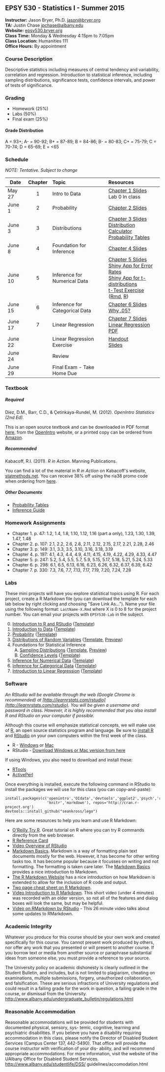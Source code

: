 ## EPSY 530 - Statistics I - Summer 2015

**Instructor:** Jason Bryer, Ph.D. [jason@bryer.org](mailto:jason@bryer.org?Subject=EPSY530)  
**TA:** Justin Chase [jpchase@albany.edu](mailto:jpchase@albany.edu?Subject=EPSY530)  
**Website:** [epsy530.bryer.org](http://epsy530.bryer.org)  
**Class Time:** Monday & Wednesday 4:15pm to 7:05pm  
**Class Location:** Humanities 111  
**Office Hours:** By appointment  

### Course Description

Descriptive statistics including measures of central tendency and variability, correlation and regression. Introduction to statistical inference, including sampling distributions, significance tests, confidence intervals, and power of tests of significance.

### Grading

* Homework (25%)
* Labs (50%)
* Final exam (25%)

#### Grade Distribution

A = 93+; A- = 90-92; B+ = 87-89; B = 84-86; B- = 80-83; C+ = 75-79; C = 70-74; D = 65-69; E = <65

### Schedule

*NOTE: Tentative. Subject to change*

Date   | Chapter    | Topic                                     | Resources
-------|:----------:|:------------------------------------------|:--------------------
May 27 | 1          | Intro to Data                             | [Chapter 1 Slides](https://github.com/jbryer/EPSY530Fall2014/blob/master/Slides/Chapter1/Chp%201/chp1.pdf?raw=true) <br />Lab 0 In class
June 1 | 2          | Probability                               | [Chapter 2 Slides](https://github.com/jbryer/EPSY530Fall2014/blob/master/Slides/Chapter2/Chp%202/chp2.pdf?raw=true)
June 3 | 3          | Distributions                             | [Chapter 3 Slides](https://github.com/jbryer/EPSY530Fall2014/blob/master/Slides/Chapter3/Chp%203/chp3.pdf?raw=true)<br>[Distribution Calculator](http://spark.rstudio.com/minebocek/dist_calc/)<br>[Probability Tables](https://github.com/jbryer/EPSY530Fall2014/blob/master/Textbook/os2_prob_tables.pdf?raw=true)
June 8 | 4          | Foundation for Inference                  | [Chapter 4 Slides](https://github.com/jbryer/EPSY530Fall2014/blob/master/Slides/Chapter4/Chp%204/chp4.pdf?raw=true)
June 10 | 5         | Inference for Numerical Data              | [Chapter 5 Slides](https://github.com/jbryer/EPSY530Fall2014/blob/master/Slides/Chapter5/Chp%205/chp5.pdf?raw=true) <br />[Shiny App for Error Rates](http://shiny.albany.edu/stat/betaprob)<br />[Shiny App for t-distributions](http://shiny.albany.edu/stat/tdist/) <br />[t-Test Exercise](http://htmlpreview.github.io/?https://github.com/jbryer/EPSY530Fall2014/blob/master/R/t-test-Exercise.html) ([Rmd](https://github.com/jbryer/EPSY530Fall2014/blob/master/t-test-Exercise.Rmd?raw=true), [R](https://github.com/jbryer/EPSY530Fall2014/blob/master/NullHypothesisSetup.R?raw=true))
June 15  | 6        | Inference for Categorical Data            | [Chapter 6 Slides](https://github.com/jbryer/EPSY530Fall2014/blob/master/Slides/Chapter6/Chp%206/chp6.pdf?raw=true) <br /> [Why .05?](https://www.openintro.org/stat/why05.php)
June 17 | 7          | Linear Regression                         | [Chapter 7 Slides](https://github.com/jbryer/EPSY530Fall2014/blob/master/Slides/Chapter7/Chp%207/chp7.pdf?raw=true) <br /> [Linear Regression PDF](https://github.com/jbryer/EPSY530Fall2014/blob/master/Slides/LinearRegression.pdf?raw=true)
June 22 |            | Linear Regression Exercise                | [Handout](https://rawgithub.com/jbryer/EPSY530Fall2014/master/Resources/LinearRegressionExercise.pdf) <br />[Slides](https://rawgithub.com/jbryer/EPSY530Fall2014/master/Slides/LinearRegressionNYSRC.html)
June 24 |     | Review       |
June 29 |     | Final Exam - Take Home Due       |


### Textbook

##### Required

Diez, D.M., Barr, C.D., & Çetinkaya-Rundel, M. (2012). *OpenIntro Statistics (2nd Ed).* 

This is an open source textbook and can be downloaded in PDF format [here](https://github.com/jbryer/EPSY530Fall2014/blob/master/Textbook/OpenIntroStatistics2Ed.pdf?raw=true), from the [OpenIntro](http://www.openintro.org/stat/textbook.php) website, or a printed copy can be ordered from [Amazon](http://www.amazon.com/dp/1478217200).

##### Recommended

Kabacoff, R.I. (2011). *R in Action*. Manning Publications.  

You can find a lot of the material in *R in Action* on Kabacoff's website, [statmethods.net](http://statmethods.net/). You can receive 38% off using the ria38 promo code when ordering from [here](http://www.manning.com/kabacoff/).

##### Other Documents

* [Probability Tables](https://github.com/jbryer/EPSY530Fall2014/blob/master/Textbook/os2_prob_tables.pdf?raw=true)
* [Inference Guide](https://github.com/jbryer/EPSY530Fall2014/blob/master/Textbook/os2_extra_inference_guide.pdf?raw=true)


### Homework Assignments

* Chapter 1. p. 47: 1.2, 1.4, 1.8, 1.10, 1.12, 1.16 (part a only), 1.23, 1.30, 1.39, 1.47, 1.48
* Chapter 2. p. 107: 2.1, 2.2, 2.6, 2.8, 2.11, 2.12, 2.15, 2.17, 2.21, 2.28, 2.46
* Chapter 3. p. 149: 3.1, 3.3, 3.5, 3.10, 3.16, 3.18, 3.19
* Chapter 4. p. 197: 4.1, 4.3, 4.4, 4.9, 4.11, 4.15, 4.19, 4.22, 4.29, 4.33, 4.47
* Chapter 5. p. 247: 5.2, 5.4, 5.5, 5.7, 5.9, 5.15, 5.17, 5.18, 5.21, 5.24, 5.33
* Chapter 6. p. 298: 6.1, 6.5, 6.13, 6.16, 6.23, 6.26, 6.32, 6.37, 6.39, 6.42
* Chapter 7. p. 330: 7.3, 7.6, 7.7, 7.13, 7.17, 7.19, 7.20, 7.24, 7.28

### Labs

These mini projects will have you explore statistical topics using R. For each project, create a R Markdown file (you can download the template for each lab below by right clicking and choosing "Save Link As..."). Name your file using the following format: `LastName-X.Rmd` where X is 0 to 8 for the project number. You can email your projects with `EPSY530-Lab` in the subject.


<ol start='0'>
<li> <a href='https://github.com/jbryer/EPSY530Fall2014/blob/master/Labs/0%20Intro%20R%20and%20RStudio.pdf?raw=true'>Introduction to R and RStudio</a> (<a href='https://github.com/jbryer/EPSY530Fall2014/raw/master/Labs/Lab0.Rmd'>Template</a>)</li>
<li> <a href='https://github.com/jbryer/EPSY530Fall2014/blob/master/Labs/1%20Intro%20to%20Data.pdf?raw=true'>Introduction to Data</a> (<a href='https://github.com/jbryer/EPSY530Fall2014/raw/master/Labs/Lab1.Rmd'>Template</a>)</li>
<li> <a href='https://github.com/jbryer/EPSY530Fall2014/blob/master/Labs/2%20Probability.pdf?raw=true'>Probability</a> (<a href='https://github.com/jbryer/EPSY530Fall2014/raw/master/Labs/Lab2.Rmd'>Template</a>)</li>
<li> <a href='https://github.com/jbryer/EPSY530Fall2014/blob/master/Labs/3%20Distributions%20of%20Random%20Variables.pdf?raw=true'>Distributions of Random Variables</a> (<a href='https://github.com/jbryer/EPSY530Fall2014/raw/master/Labs/Lab3.Rmd'>Template</a>, <a href='http://htmlpreview.github.io/?https://github.com/jbryer/EPSY530Fall2014/blob/master/Labs/Lab3.html'>Preview</a>)</li>
<li> Foundations for Statistical Inference <ol type="A">
    <li> <a href='https://github.com/jbryer/EPSY530Fall2014/blob/master/Labs/4a%20Sampling%20Distributions.pdf?raw=true'>Sampling Distributions</a> (<a href='https://github.com/jbryer/EPSY530Fall2014/raw/master/Labs/Lab4a.Rmd'>Template</a>, <a href='http://htmlpreview.github.io/?https://github.com/jbryer/EPSY530Fall2014/blob/master/Labs/Lab4a.html'>Preview</a>)</li>
    <li> <a href='https://github.com/jbryer/EPSY530Fall2014/blob/master/Labs/4b%20Confidence%20Intervals.pdf?raw=true'>Confidence Levels</a> (<a href='https://github.com/jbryer/EPSY530Fall2014/raw/master/Labs/Lab4b.Rmd'>Template</a>)</li>
</ol></li>
<li> <a href='https://github.com/jbryer/EPSY530Fall2014/blob/master/Labs/5%20Inference%20for%20Numerical%20Data.pdf?raw=true'>Inference for Numerical Data</a> (<a href='https://github.com/jbryer/EPSY530Fall2014/raw/master/Labs/Lab5.Rmd'>Template</a>)</li>
<li> <a href='https://github.com/jbryer/EPSY530Fall2014/blob/master/Labs/6%20Inference%20for%20Categorical%20Data.pdf?raw=true'>Inference for Categorical Data</a> (<a href='https://github.com/jbryer/EPSY530Fall2014/raw/master/Labs/Lab6.Rmd'>Template</a>)</li>
<li> <a href='https://github.com/jbryer/EPSY530Fall2014/blob/master/Labs/7%20Intro%20to%20Linear%20Regression.pdf?raw=true'>Introduction to Linear Regression</a> (<a href='https://github.com/jbryer/EPSY530Fall2014/raw/master/Labs/Lab7.Rmd'>Template</a>)</li>
<!-- li> <a href='https://github.com/jbryer/EPSY530Fall2014/blob/master/Labs/8%20Multiple%20Linear%20Regression.pdf?raw=true'>Multiple Linear Regerssion</a> (<a href='https://github.com/jbryer/EPSY530Fall2014/raw/master/Labs/Lab8.Rmd'>Template</a>)</li -->
</ol>


### Software

*An RStudio will be available through the web (Google Chrome is recommended) at [http://learnrstats.com/rstudio](http://learnrstats.com/rstudio). You will be given a username and password in class. However, it is highly recommended that you also install R and RStudio on your computer if possible.*

Although this course will emphasize statistical concepts, we will make use of [R](http://r-project.org), an open source statistics program and language. Be sure to [install R](http://cran.r-project.org/) and [RStudio](http://rstudio.com) on your own computers within the first week of the class.

* R - [Windows](http://cran.r-project.org/bin/windows/base/) or [Mac](http://cran.r-project.org/bin/macosx/)
* RStudio - [Download Windows or Mac version from here](http://www.rstudio.com/products/rstudio/download/)

If using Windows, you also need to download and install these:
* [RTools](http://cran.r-project.org/bin/windows/Rtools/)
* [ActivePerl](http://www.activestate.com/activeperl/downloads/thank-you?dl=http://downloads.activestate.com/ActivePerl/releases/5.16.3.1603/ActivePerl-5.16.3.1603-MSWin32-x86-296746.msi)

Once everything is installed, execute the following command in RStudio to install the packages we will use for this class (you can copy-and-paste):

```
install.packages(c('openintro','OIdata','devtools','ggplot2','psych','reshape2',
				   'knitr','markdown'), repos='http://cran.r-project.org')
devtools::install_github("seankross/lego")
```

Here are some resources to help you learn and use R Markdown:

* [O'Reilly Try R](http://tryr.codeschool.com/). Great tutorial on R where you can try R commands directly from the web browser.
* [R Reference Card](http://cran.r-project.org/doc/contrib/Short-refcard.pdf)
* [Video Overview of RStudio](http://vimeo.com/97166163)
* [Markdown Basics](http://daringfireball.net/projects/markdown/basics). Markdown is a way of formatting plain text documents mostly for the web. However, it has become for other writing tasks too. It has become popular because it focusses on writing and not formatting. The formatting is taken care later. The [Markdown Basics](http://daringfireball.net/projects/markdown/basics) provides a nice introduction to Markdown.
* [The R Markdown Website](http://rmarkdown.rstudio.com/) has a nice introduction on how Markdown is extended to allow for the inclusion of R code and output.
* [Two page cheat sheet on R Markdown](https://github.com/jbryer/EPSY530Fall2014/blob/master/Resources/rmarkdown-cheatsheet.pdf?raw=true). 
* [Video Introduction to R Markdown](https://www.youtube.com/watch?v=cFe1UJrj7lc). This short video (under 4 minutes) was recorded with an older version, so not all of the features and dialog boxes will look the same, but may be helpful.
* [Video on RMarkdown by RStudio](http://vimeo.com/94181521) - This 26 minute video talks about some updates to RMarkdown.


### Academic Integrity

Whatever you produce for this course should be your own work and created specifically for this course. You cannot present work produced by others, nor offer any work that you presented or will present to another course. If you borrow text or media from another source or paraphrase substantial ideas from someone else, you must provide a reference to your source.

The University policy on academic dishonesty is clearly outlined in the Student Bulletin, and includes, but is not limited to plagiarism, cheating on examinations, multiple submissions, forgery, unauthorized collaboration, and falsification. These are serious infractions of University regulations and could result in a failing grade for the work in question, a failing grade in the course, or dismissal from the University. http://www.albany.edu/undergraduate_bulletin/regulations.html

### Reasonable Accommodation

Reasonable accommodations will be provided for students with documented physical, sensory, sys- temic, cognitive, learning and psychiatric disabilities. If you believe you have a disability requiring accommodation in this class, please notify the Director of Disabled Student Services (Campus Center 137, 442-5490). That office will provide the course instructor with verification of your dis- ability, and will recommend appropriate accommodations. For more information, visit the website of the UAlbany Office for Disabled Student Services. http://www.albany.edu/studentlife/DSS/ guidelines/accomodation.html
